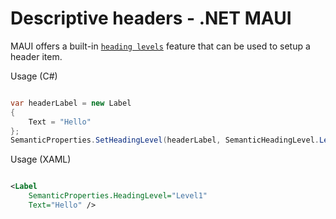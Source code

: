 # Descriptive headers - .NET MAUI

MAUI offers a built-in [`heading levels`](https://learn.microsoft.com/en-us/dotnet/maui/fundamentals/accessibility#heading-levels) feature that can be used to setup a header item.

Usage (C#)

```csharp

var headerLabel = new Label
{
    Text = "Hello"
};
SemanticProperties.SetHeadingLevel(headerLabel, SemanticHeadingLevel.Level1);

```

Usage (XAML)

```xml

<Label
    SemanticProperties.HeadingLevel="Level1"
    Text="Hello" />

```
